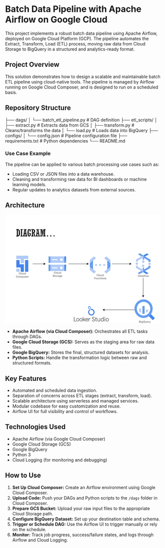# Batch Data Pipeline with Apache Airflow on Google Cloud

This project implements a robust batch data pipeline using Apache Airflow, deployed on Google Cloud Platform (GCP). The pipeline automates the Extract, Transform, Load (ETL) process, moving raw data from Cloud Storage to BigQuery in a structured and analytics-ready format.

## Project Overview

This solution demonstrates how to design a scalable and maintainable batch ETL pipeline using cloud-native tools. The pipeline is managed by Airflow running on Google Cloud Composer, and is designed to run on a scheduled basis.

## Repository Structure

├── dags/
│   └── batch_etl_pipeline.py       # DAG definition
├── etl_scripts/
│   ├── extract.py                  # Extracts data from GCS
│   ├── transform.py                # Cleans/transforms the data
│   └── load.py                     # Loads data into BigQuery
├── configs/
│   └── config.json                 # Pipeline configuration file
├── requirements.txt               # Python dependencies
└── README.md

### Use Case Example

The pipeline can be applied to various batch processing use cases such as:
- Loading CSV or JSON files into a data warehouse.
- Cleaning and transforming raw data for BI dashboards or machine learning models.
- Regular updates to analytics datasets from external sources.

## Architecture
![Pipeline Architecture](Images/Architecture.png)

- **Apache Airflow (via Cloud Composer):** Orchestrates all ETL tasks through DAGs.
- **Google Cloud Storage (GCS):** Serves as the staging area for raw data files.
- **Google BigQuery:** Stores the final, structured datasets for analysis.
- **Python Scripts:** Handle the transformation logic between raw and structured formats.

## Key Features

- Automated and scheduled data ingestion.
- Separation of concerns across ETL stages (extract, transform, load).
- Scalable architecture using serverless and managed services.
- Modular codebase for easy customization and reuse.
- Airflow UI for full visibility and control of workflows.

## Technologies Used

- Apache Airflow (via Google Cloud Composer)
- Google Cloud Storage (GCS)
- Google BigQuery
- Python 3
- Cloud Logging (for monitoring and debugging)

## How to Use

1. **Set Up Cloud Composer:** Create an Airflow environment using Google Cloud Composer.
2. **Upload Code:** Push your DAGs and Python scripts to the `/dags` folder in Cloud Composer.
3. **Prepare GCS Bucket:** Upload your raw input files to the appropriate Cloud Storage path.
4. **Configure BigQuery Dataset:** Set up your destination table and schema.
5. **Trigger or Schedule DAG:** Use the Airflow UI to trigger manually or rely on the schedule.
6. **Monitor:** Track job progress, success/failure states, and logs through Airflow and Cloud Logging.
